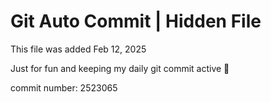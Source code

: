 # Git Auto Commit | Hidden File

This file was added Feb 12, 2025

Just for fun and keeping my daily git commit active 🤪

commit number: 2523065

